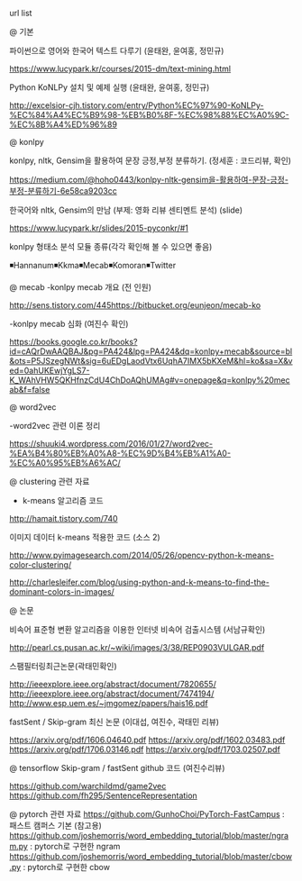 url list

@ 기본

파이썬으로 영어와 한국어 텍스트 다루기 (윤태완, 윤여홍, 정민규)

https://www.lucypark.kr/courses/2015-dm/text-mining.html

Python KoNLPy 설치 및 예제 실행 (윤태완, 윤여홍, 정민규)

http://excelsior-cjh.tistory.com/entry/Python%EC%97%90-KoNLPy-%EC%84%A4%EC%B9%98-%EB%B0%8F-%EC%98%88%EC%A0%9C-%EC%8B%A4%ED%96%89



@ konlpy

konlpy, nltk, Gensim을 활용하여 문장 긍정,부정 분류하기. (정세훈 : 코드리뷰, 확인)

https://medium.com/@hoho0443/konlpy-nltk-gensim을-활용하여-문장-긍정-부정-분류하기-6e58ca9203cc

한국어와 nltk, Gensim의 만남 (부제: 영화 리뷰 센티멘트 분석) (slide)

https://www.lucypark.kr/slides/2015-pyconkr/#1



konlpy 형태소 분석 모듈 종류(각각 확인해 볼 수 있으면 좋음)

◾Hannanum◾Kkma◾Mecab◾Komoran◾Twitter



@ mecab
-konlpy mecab 개요 (전 인원)

http://sens.tistory.com/445https://bitbucket.org/eunjeon/mecab-ko

-konlpy mecab 심화 (여진수 확인)

https://books.google.co.kr/books?id=cAQrDwAAQBAJ&pg=PA424&lpg=PA424&dq=konlpy+mecab&source=bl&ots=P5JSzegNWt&sig=6uEDgLaodVtx6UqhA7IMX5bKXeM&hl=ko&sa=X&ved=0ahUKEwjYgLS7-K_WAhVHW5QKHfnzCdU4ChDoAQhUMAg#v=onepage&q=konlpy%20mecab&f=false


@ word2vec

-word2vec 관련 이론 정리

https://shuuki4.wordpress.com/2016/01/27/word2vec-%EA%B4%80%EB%A0%A8-%EC%9D%B4%EB%A1%A0-%EC%A0%95%EB%A6%AC/


@ clustering 관련 자료

- k-means 알고리즘 코드 

http://hamait.tistory.com/740

이미지 데이터 k-means 적용한 코드 (소스 2)

http://www.pyimagesearch.com/2014/05/26/opencv-python-k-means-color-clustering/

http://charlesleifer.com/blog/using-python-and-k-means-to-find-the-dominant-colors-in-images/




@ 논문

비속어 표준형 변환 알고리즘을 이용한 인터넷 비속어 검출시스템 (서남규확인)

http://pearl.cs.pusan.ac.kr/~wiki/images/3/38/REP0903VULGAR.pdf


스팸필터링최근논문(곽태민확인)

http://ieeexplore.ieee.org/abstract/document/7820655/
http://ieeexplore.ieee.org/abstract/document/7474194/
http://www.esp.uem.es/~jmgomez/papers/hais16.pdf

fastSent / Skip-gram 최신 논문 (이대섭, 여진수, 곽태민 리뷰)

https://arxiv.org/pdf/1606.04640.pdf
https://arxiv.org/pdf/1602.03483.pdf
https://arxiv.org/pdf/1706.03146.pdf
https://arxiv.org/pdf/1703.02507.pdf

@ tensorflow Skip-gram / fastSent github 코드 (여진수리뷰)

https://github.com/warchildmd/game2vec
https://github.com/fh295/SentenceRepresentation


@ pytorch 관련 자료
https://github.com/GunhoChoi/PyTorch-FastCampus : 패스트 캠퍼스 기본 (참고용)
https://github.com/joshemorris/word_embedding_tutorial/blob/master/ngram.py : pytorch로 구현한 ngram
https://github.com/joshemorris/word_embedding_tutorial/blob/master/cbow.py : pytorch로 구현한 cbow


